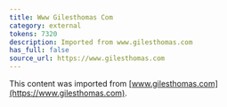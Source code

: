```yaml
---
title: Www Gilesthomas Com
category: external
tokens: 7320
description: Imported from www.gilesthomas.com
has_full: false
source_url: https://www.gilesthomas.com
---
```


This content was imported from [www.gilesthomas.com](https://www.gilesthomas.com).
